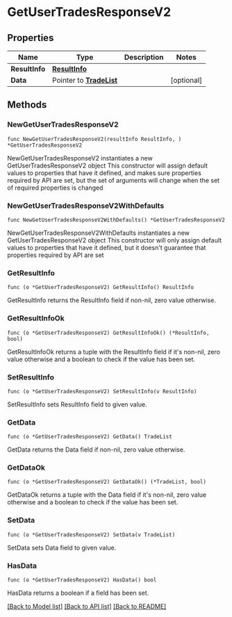 # GetUserTradesResponseV2

## Properties

Name | Type | Description | Notes
------------ | ------------- | ------------- | -------------
**ResultInfo** | [**ResultInfo**](ResultInfo.md) |  | 
**Data** | Pointer to [**TradeList**](TradeList.md) |  | [optional] 

## Methods

### NewGetUserTradesResponseV2

`func NewGetUserTradesResponseV2(resultInfo ResultInfo, ) *GetUserTradesResponseV2`

NewGetUserTradesResponseV2 instantiates a new GetUserTradesResponseV2 object
This constructor will assign default values to properties that have it defined,
and makes sure properties required by API are set, but the set of arguments
will change when the set of required properties is changed

### NewGetUserTradesResponseV2WithDefaults

`func NewGetUserTradesResponseV2WithDefaults() *GetUserTradesResponseV2`

NewGetUserTradesResponseV2WithDefaults instantiates a new GetUserTradesResponseV2 object
This constructor will only assign default values to properties that have it defined,
but it doesn't guarantee that properties required by API are set

### GetResultInfo

`func (o *GetUserTradesResponseV2) GetResultInfo() ResultInfo`

GetResultInfo returns the ResultInfo field if non-nil, zero value otherwise.

### GetResultInfoOk

`func (o *GetUserTradesResponseV2) GetResultInfoOk() (*ResultInfo, bool)`

GetResultInfoOk returns a tuple with the ResultInfo field if it's non-nil, zero value otherwise
and a boolean to check if the value has been set.

### SetResultInfo

`func (o *GetUserTradesResponseV2) SetResultInfo(v ResultInfo)`

SetResultInfo sets ResultInfo field to given value.


### GetData

`func (o *GetUserTradesResponseV2) GetData() TradeList`

GetData returns the Data field if non-nil, zero value otherwise.

### GetDataOk

`func (o *GetUserTradesResponseV2) GetDataOk() (*TradeList, bool)`

GetDataOk returns a tuple with the Data field if it's non-nil, zero value otherwise
and a boolean to check if the value has been set.

### SetData

`func (o *GetUserTradesResponseV2) SetData(v TradeList)`

SetData sets Data field to given value.

### HasData

`func (o *GetUserTradesResponseV2) HasData() bool`

HasData returns a boolean if a field has been set.


[[Back to Model list]](../README.md#documentation-for-models) [[Back to API list]](../README.md#documentation-for-api-endpoints) [[Back to README]](../README.md)


